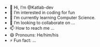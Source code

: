 - 👋 Hi, I’m @Katlab-dev
- 👀 I’m interested in coding for fun
- 🌱 I’m currently learning Computer Science.
- 💞️ I’m looking to collaborate on ...
- 📫 How to reach me ...
- 😄 Pronouns: He/him/his
- ⚡ Fun fact: ...

<!---
Katlab-dev/Katlab-dev is a ✨ special ✨ repository because its `README.md` (this file) appears on your GitHub profile.
You can click the Preview link to take a look at your changes.
--->
